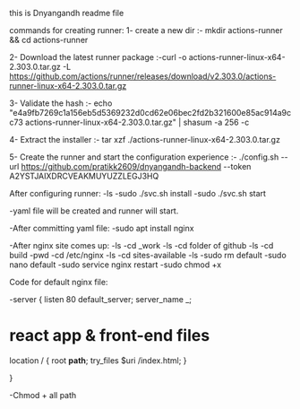 this is Dnyangandh readme file

commands for creating runner: 
1- create a new dir :- mkdir actions-runner && cd actions-runner

2- Download the latest runner package :-curl -o actions-runner-linux-x64-2.303.0.tar.gz -L https://github.com/actions/runner/releases/download/v2.303.0/actions-runner-linux-x64-2.303.0.tar.gz

3- Validate the hash :- echo "e4a9fb7269c1a156eb5d5369232d0cd62e06bec2fd2b321600e85ac914a9cc73  actions-runner-linux-x64-2.303.0.tar.gz" | shasum -a 256 -c

4- Extract the installer :- tar xzf ./actions-runner-linux-x64-2.303.0.tar.gz

5- Create the runner and start the configuration experience :- ./config.sh --url https://github.com/pratikk2609/dnyangandh-backend --token A2YSTJAIXDRCVEAKMUYUZZLEGJ3HQ

After configuring runner:
-ls
-sudo ./svc.sh install
-sudo ./svc.sh start

-yaml file will be created and runner will start.

-After committing yaml file:
-sudo apt install nginx

-After nginx site comes up:
-ls
-cd _work
-ls
-cd folder of github
-ls
-cd build
-pwd
-cd /etc/nginx
-ls
-cd sites-available
-ls
-sudo rm default
-sudo nano default
-sudo service nginx restart
-sudo chmod +x

Code for default nginx file:

-server {
  listen 80 default_server;
  server_name _;

  # react app & front-end files
  location / {
   root __path__;
   try_files $uri /index.html;
  }

}

-Chmod + all path